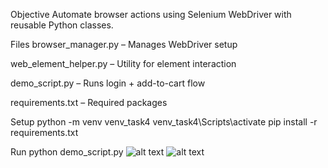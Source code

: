 Objective
Automate browser actions using Selenium WebDriver with reusable Python classes.

Files
browser_manager.py – Manages WebDriver setup

web_element_helper.py – Utility for element interaction

demo_script.py – Runs login + add-to-cart flow

requirements.txt – Required packages

Setup
python -m venv venv_task4
venv_task4\Scripts\activate
pip install -r requirements.txt

Run
python demo_script.py
![alt text](image.png)
![alt text](<Screenshot 2025-08-04 064508.png>)